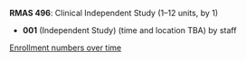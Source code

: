 **RMAS 496**: Clinical Independent Study (1–12 units, by 1)

- **001** (Independent Study) (time and location TBA) by staff

[Enrollment numbers over time](./RMAS496.tsv)
